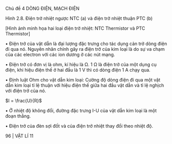 Chủ đề 4 DÒNG ĐIỆN, MẠCH ĐIỆN

Hình 2.8. Điện trở nhiệt ngược NTC (a) và điện trở nhiệt thuận PTC (b)

[Hình ảnh minh họa hai loại điện trở nhiệt: NTC Thermistor và PTC Thermistor]

• Điện trở của vật dẫn là đại lượng đặc trưng cho tác dụng cản trở dòng điện đi qua nó. Nguyên nhân chính gây ra điện trở của kim loại là do sự va chạm của các electron với các ion dương ở các nút mạng.

• Điện trở có đơn vị là ohm, kí hiệu là Ω. 1 Ω là điện trở của một dụng cụ điện, khi hiệu điện thế ở hai đầu là 1 V thì có dòng điện 1 A chạy qua.

• Định luật Ohm cho vật dẫn kim loại: Cường độ dòng điện đi qua một vật dẫn kim loại tỉ lệ thuận với hiệu điện thế giữa hai đầu vật dẫn và tỉ lệ nghịch với điện trở của nó.

$I = \frac{U}{R}$

• Ở nhiệt độ không đổi, đường đặc trưng I-U của vật dẫn kim loại là một đoạn thẳng.

• Điện trở của đèn sợi đốt và của điện trở nhiệt thay đổi theo nhiệt độ.

96 | VẬT LÍ 11